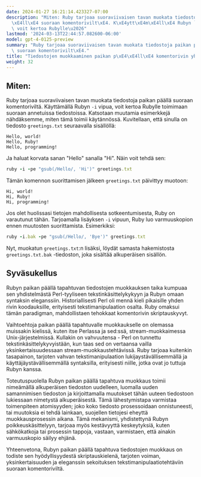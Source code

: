 ```yaml
---
date: 2024-01-27 16:21:14.423327-07:00
description: "Miten: Ruby tarjoaa suoraviivaisen tavan muokata tiedostoja paikan p\xE4\
  \xE4ll\xE4 suoraan komentorivilt\xE4. K\xE4ytt\xE4m\xE4ll\xE4 Rubyn `-i` vipua,\
  \ voit kertoa Rubylle\u2026"
lastmod: '2024-03-13T22:44:57.082600-06:00'
model: gpt-4-0125-preview
summary: "Ruby tarjoaa suoraviivaisen tavan muokata tiedostoja paikan p\xE4\xE4ll\xE4\
  \ suoraan komentorivilt\xE4."
title: "Tiedostojen muokkaaminen paikan p\xE4\xE4ll\xE4 komentorivin yhden rivin komennoilla"
weight: 32
---
```


## Miten:
Ruby tarjoaa suoraviivaisen tavan muokata tiedostoja paikan päällä suoraan komentoriviltä. Käyttämällä Rubyn `-i` vipua, voit kertoa Rubylle toimimaan suoraan annetuissa tiedostoissa. Katsotaan muutamia esimerkkejä nähdäksemme, miten tämä toimii käytännössä. Kuvitellaan, että sinulla on tiedosto `greetings.txt` seuraavalla sisällöllä:

```
Hello, world!
Hello, Ruby!
Hello, programming!
```

Ja haluat korvata sanan "Hello" sanalla "Hi". Näin voit tehdä sen:

```Ruby
ruby -i -pe "gsub(/Hello/, 'Hi')" greetings.txt
```

Tämän komennon suorittamisen jälkeen `greetings.txt` päivittyy muotoon:

```
Hi, world!
Hi, Ruby!
Hi, programming!
```

Jos olet huolissasi tietojen mahdollisesta sotkeentumisesta, Ruby on varautunut tähän. Tarjoamalla lisäyksen `-i` vipuun, Ruby luo varmuuskopion ennen muutosten suorittamista. Esimerkiksi:

```Ruby
ruby -i.bak -pe "gsub(/Hello/, 'Bye')" greetings.txt
```

Nyt, muokatun `greetings.txt`:n lisäksi, löydät samasta hakemistosta `greetings.txt.bak` -tiedoston, joka sisältää alkuperäisen sisällön.

## Syväsukellus
Rubyn paikan päällä tapahtuvan tiedostojen muokkauksen taika kumpuaa sen yhdistelmästä Perl-tyyliseen tekstinkäsittelykykyyn ja Rubyn omaan syntaksin eleganssiin. Historiallisesti Perl oli mennä kieli pikaisille yhden rivin koodauksille, erityisesti tekstimanipulaation osalta. Ruby omaksui tämän paradigman, mahdollistaen tehokkaat komentorivin skriptauskyvyt.

Vaihtoehtoja paikan päällä tapahtuvalle muokkaukselle on olemassa muissakin kielissä, kuten itse Perlassa ja sed:ssä, stream-muokkaimessa Unix-järjestelmissä. Kullakin on vahvuutensa - Perl on tunnettu tekstinkäsittelykyvyistään, kun taas sed on vertaansa vailla yksinkertaisuudessaan stream-muokkaustehtävissä. Ruby tarjoaa kuitenkin tasapainon, tarjoten vahvan tekstimanipulaation lukijaystävällisemmällä ja käyttäjäystävällisemmällä syntaksilla, erityisesti niille, jotka ovat jo tuttuja Rubyn kanssa.

Toteutuspuolella Rubyn paikan päällä tapahtuva muokkaus toimii nimeämällä alkuperäisen tiedoston uudelleen, luomalla uuden samannimisen tiedoston ja kirjoittamalla muutokset tähän uuteen tiedostoon lukiessaan nimetystä alkuperäisestä. Tämä lähestymistapa varmistaa toimenpiteen atomisyyden; joko koko tiedosto prosessoidaan onnistuneesti, tai muutoksia ei tehdä lainkaan, suojellen tietojesi eheyttä muokkausprosessin aikana. Tämä mekanismi, yhdistettynä Rubyn poikkeuskäsittelyyn, tarjoaa myös kestävyyttä keskeytyksiä, kuten sähkökatkoja tai prosessin tappoja, vastaan, varmistaen, että ainakin varmuuskopio säilyy ehjänä.

Yhteenvetona, Rubyn paikan päällä tapahtuva tiedostojen muokkaus on todiste sen hyödyllisyydestä skriptauskielenä, tarjoten voiman, yksinkertaisuuden ja eleganssin sekoituksen tekstimanipulaatiotehtäviin suoraan komentoriviltä.
